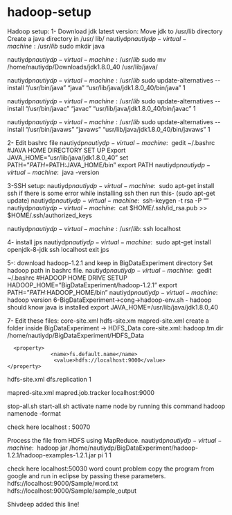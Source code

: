 # hadoop-setup

Hadoop setup:
1- Download jdk latest version:
Move jdk to       /usr/lib directory
Create a java directory in /usr/ lib/
nautiydp$nautiydp-virtual-machine: /usr/lib$ sudo    mkdir   java

nautiydp$nautiydp-virtual-machine: /usr/lib$ sudo   mv    /home/nautiydp/Downloads/jdk1.8.0_40        /usr/lib/java/

nautiydp$nautiydp-virtual-machine: /usr/lib$ sudo   update-alternatives    --install   “/usr/bin/java”     “java”    “usr/lib/java/jdk1.8.0_40/bin/java”  1

nautiydp$nautiydp-virtual-machine: /usr/lib$ sudo   update-alternatives    --install   “/usr/bin/javac”     “javac”    “usr/lib/java/jdk1.8.0_40/bin/javac”  1

nautiydp$nautiydp-virtual-machine: /usr/lib$ sudo   update-alternatives    --install   “/usr/bin/javaws”     “javaws”    “usr/lib/java/jdk1.8.0_40/bin/javaws”  1


2- Edit bashrc file
nautiydp$nautiydp-virtual-machine:~$ gedit    ~/.bashrc
#JAVA HOME DIRECTORY SET UP
Export   JAVA_HOME=”usr/lib/java/jdk1.8.0_40”
set PATH=”$PATH=$PATH:JAVA_HOME/bin”
export  PATH
nautiydp$nautiydp-virtual-machine:~$ java -version




3-SSH   setup: 
nautiydp$nautiydp-virtual-machine:~$ sudo apt-get   install    ssh
if there is some error while installing ssh then run this-  (sudo   apt-get  update)
nautiydp$nautiydp-virtual-machine:~$ ssh-keygen   -t  rsa  -P “”
nautiydp$nautiydp-virtual-machine:~$ cat  $HOME/.ssh/id_rsa.pub  >>  $HOME/.ssh/authorized_keys

nautiydp$nautiydp-virtual-machine: /usr/lib:$ ssh  localhost

4- install jps
nautiydp$nautiydp-virtual-machine:~$ sudo  apt-get    install    openjdk-8-jdk 
ssh localhost
exit
jps

5-: download hadoop-1.2.1 and keep in BigDataExperiment directory
Set hadoop path in bashrc file.
nautiydp$nautiydp-virtual-machine:~$ gedit    ~/.bashrc
#HADOOP HOME DRIVE SETUP
HADOOP_HOME=”BigDataExperiment/hadoop-1.2.1”
export  PATH=”$PATH:$HADOOP_HOME/bin”
nautiydp$nautiydp-virtual-machine:~$ hadoop version
6-BigDataExperiment->cong->hadoop-env.sh        -    hadoop should know java is installed
export   JAVA_HOME=/usr/lib/java/jdk1.8.0_40





7- Edit these files:
core-site.xml
hdfs-site.xm
mapred-site.xml
create a folder inside BigDataExperiment ->     HDFS_Data
core-site.xml:
<configuration>
      <property>
                  <name>hadoop.tm.dir</name>            
                   <value>/home/nautiydp/BigDataExperiment/HDFS_Data</value>
    </property>

      <property>
                  <name>fs.default.name</name>            
                   <value>hdfs://localhost:9000</value>
    </property>
</configuration>

hdfs-site.xml
<property>
     <name>dfs.replication</name>
     <value>1</value>
</property>





mapred-site.xml
<property>
<name>mapred.job.tracker</name>
<value>localhost:9000</value>
</property>


stop-all.sh
start-all.sh
activate name node by running this command
hadoop    namenode      -format

check  here
localhost : 50070


Process the file from HDFS using MapReduce.
nautiydp$nautiydp-virtual-machine:~$ hadoop    jar   /home/nautiydp/BigDataExperiment/hadoop-1.2.1/hadoop-examples-1.2.1.jar   pi    1  1

check here 
localhost:50030
word count problem
copy the program from google and run in eclipse by passing these parameters.
hdfs://localhost:9000/Sample/word.txt
hdfs://localhost:9000/Sample/sample_output

Shivdeep added this line!

